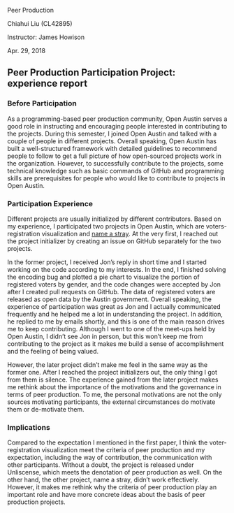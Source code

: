 Peer Production

Chiahui Liu (CL42895)

Instructor: James Howison

Apr. 29, 2018

## Peer Production Participation Project: experience report

### Before Participation
As a programming-based peer production community, Open Austin serves a good role in instructing and encouraging people interested in contributing to the projects. During this semester, I joined Open Austin and talked with a couple of people in different projects. Overall speaking, Open Austin has built a well-structured framework with detailed guidelines to recommend people to follow to get a full picture of how open-sourced projects work in the organization. However, to successfully contribute to the projects, some technical knowledge such as basic commands of GitHub and programming skills are prerequisites for people who would like to contribute to projects in Open Austin.

### Participation Experience
Different projects are usually initialized by different contributors. Based on my experience, I participated two projects in Open Austin, which are voters-registration visualization and [name a stray](https://github.com/open-austin/project-ideas/issues/123). At the very first, I reached out the project initializer by creating an issue on GitHub separately for the two projects. 

In the former project, I received Jon’s reply in short time and I started working on the code according to my interests. In the end, I finished solving the encoding bug and plotted a pie chart to visualize the portion of registered voters by gender, and the code changes were accepted by Jon after I created pull requests on GitHub. The data of registered voters are released as open data by the Austin government. Overall speaking, the experience of participation was great as Jon and I actually communicated frequently and he helped me a lot in understanding the project. In addition, he replied to me by emails shortly, and this is one of the main reason drives me to keep contributing. Although I went to one of the meet-ups held by Open Austin, I didn’t see Jon in person, but this won’t keep me from contributing to the project as it makes me build a sense of accomplishment and the feeling of being valued.

However, the later project didn’t make me feel in the same way as the former one. After I reached the project initializers out, the only thing I got from them is silence. The experience gained from the later project makes me rethink about the importance of the motivations and the governance in terms of peer production. To me, the personal motivations are not the only sources motivating participants, the external circumstances do motivate them or de-motivate them.

### Implications
Compared to the expectation I mentioned in the first paper, I think the voter-registration visualization meet the criteria of peer production and my expectation, including the way of contribution, the communication with other participants. Without a doubt, the project is released under Unliscense, which meets the denotation of peer production as well. On the other hand, the other project, name a stray, didn’t work effectively. However, it makes me rethink why the criteria of peer production play an important role and have more concrete ideas about the basis of peer production projects.
